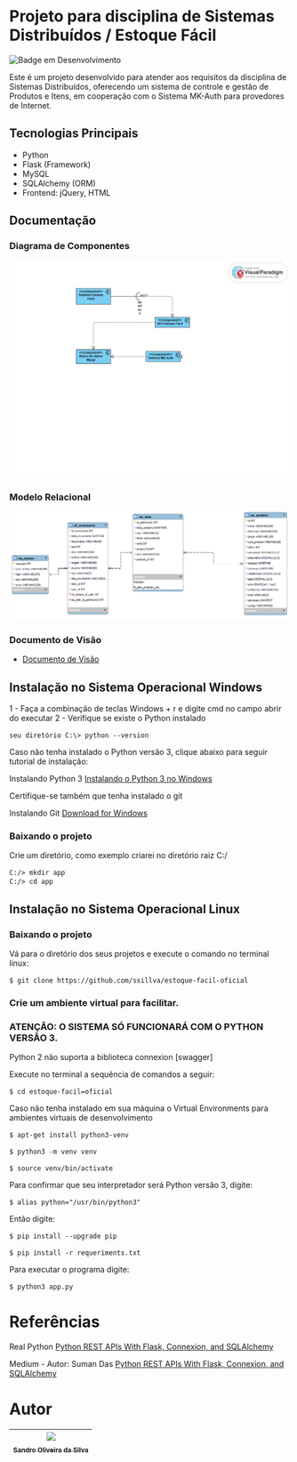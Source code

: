 # Projeto para disciplina de Sistemas Distribuídos / Estoque Fácil

![Badge em Desenvolvimento](http://img.shields.io/static/v1?label=STATUS&message=EM%20DESENVOLVIMENTO&color=GREEN&style=for-the-badge)

Este é um projeto desenvolvido para atender aos requisitos da disciplina de Sistemas Distribuídos, oferecendo um sistema de controle e gestão de Produtos e Itens, em cooperação com o Sistema MK-Auth para provedores de Internet.

## Tecnologias Principais
- Python
- Flask (Framework)
- MySQL
- SQLAlchemy (ORM)
- Frontend: jQuery, HTML

## Documentação
### Diagrama de Componentes
![Diagrama de Componentes](https://github.com/ssillva/estoque-facil-oficial/blob/master/docs/DIagrama%20Componente%20EF.jpg)

### Modelo Relacional
![Modelo Relacional](https://github.com/ssillva/estoque-facil-oficial/blob/master/docs/estoque-facil.png)

### Documento de Visão
* [Documento de Visão](https://github.com/ssillva/estoque-facil-oficial/blob/master/docs/Documento%20de%20Vis%C3%A3o.pdf)


## Instalação no Sistema Operacional Windows
1 - Faça a combinação de teclas Windows + r e digite cmd no campo abrir do executar
2 - Verifique se existe o Python instalado
```console
seu diretório C:\> python --version
```
Caso não tenha instalado o Python versão 3, clique abaixo para seguir tutorial de instalação:


Instalando Python 3 [Instalando o Python 3 no Windows](https://python.org.br/instalacao-windows/)

Certifique-se também que tenha instalado o git

Instalando Git [Download for Windows](https://git-scm.com/download/win)

### Baixando o projeto

Crie um diretório, como exemplo criarei no diretório raiz C:/
```console
C:/> mkdir app
C:/> cd app
```
## Instalação no Sistema Operacional Linux

### Baixando o projeto

Vá para o diretório dos seus projetos e execute o comando no terminal linux:
```console
$ git clone https://github.com/ssillva/estoque-facil-oficial
```
### Crie um ambiente virtual para facilitar.
### ATENÇÃO: O SISTEMA SÓ FUNCIONARÁ COM O PYTHON VERSÃO 3. 

Python 2 não suporta a biblioteca connexion [swagger]

Execute no terminal a sequência de comandos a seguir:
```console
$ cd estoque-facil=oficial
```
Caso não tenha instalado em sua máquina o Virtual Environments para ambientes virtuais de desenvolvimento

```console
$ apt-get install python3-venv
```

```console
$ python3 -m venv venv
```
```console
$ source venv/bin/activate
```
Para confirmar que seu interpretador será Python versão 3, digite:
```console
$ alias python="/usr/bin/python3"
```
Então digite:

```console
$ pip install --upgrade pip
```
```console
$ pip install -r requeriments.txt
```

Para executar o programa digite:

```console
$ python3 app.py
```

# Referências
Real Python [Python REST APIs With Flask, Connexion, and SQLAlchemy](https://realpython.com/flask-connexion-rest-api-part-2)

Medium - Autor: Suman Das [Python REST APIs With Flask, Connexion, and SQLAlchemy](https://dassum.medium.com/python-rest-apis-with-flask-connexion-and-sqlalchemy-3c8c3292d9ce)
# Autor
| [<img loading="lazy" src="https://avatars.githubusercontent.com/u/11522653?v=4" width=115><br><sub>Sandro Oliveira da Silva</sub>](https://github.com/ssillva) |
|:--------------------------------------------------------------------------------------------------------------------------------------------------------------------:|
